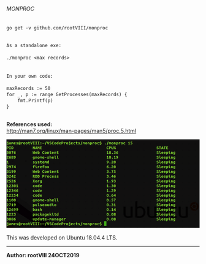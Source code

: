 ###### MONPROC

<code>go get -v github.com/rootVIII/monproc</code><br>

<pre>
    <code>
As a standalone exe:

./monproc &lt;max records&gt;


In your own code:

maxRecords := 50
for _, p := range GetProcesses(maxRecords) {
    fmt.Printf(p)
}
    </code>
</pre>

<b>References used:</b><br>
http://man7.org/linux/man-pages/man5/proc.5.html


<img src="https://github.com/rootVIII/monproc/blob/master/terminal_screenshot.png" alt="stdout">

This was developed on Ubuntu 18.04.4 LTS.
<hr>
<b>Author: rootVIII 24OCT2019</b><br><br>

